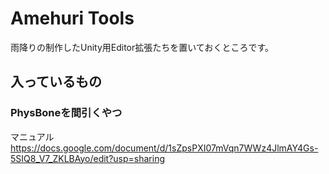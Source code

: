 # Amehuri Tools
雨降りの制作したUnity用Editor拡張たちを置いておくところです。

## 入っているもの
### PhysBoneを間引くやつ
マニュアル  
https://docs.google.com/document/d/1sZpsPXI07mVqn7WWz4JlmAY4Gs-5SIQ8_V7_ZKLBAyo/edit?usp=sharing
